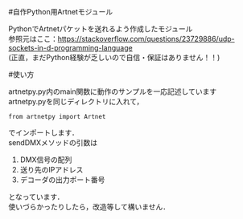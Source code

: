 #自作Python用Artnetモジュール

PythonでArtnetパケットを送れるよう作成したモジュール  
参照元はここ：https://stackoverflow.com/questions/23729886/udp-sockets-in-d-programming-language  
(正直，まだPython経験が乏しいので自信・保証はありません！！)

#使い方

artnetpy.py内のmain関数に動作のサンプルを一応記述しています  
artnetpy.pyを同じディレクトリに入れて，  
```
from artnetpy import Artnet
```  
でインポートします．  
sendDMXメソッドの引数は

1. DMX信号の配列
2. 送り先のIPアドレス
3. デコーダの出力ポート番号

となっています．  
使いづらかったりしたら，改造等して構いません．
